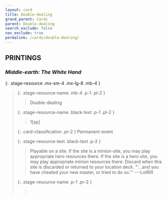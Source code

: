 ```yaml
---
layout: card
title: Double-dealing
grand_parent: Cards
parent: Double-dealing
search_exclude: false
nav_exclude: true
permalink: /cards/double-dealing/
---
```


## PRINTINGS


### _Middle-earth: The White Hand_

{: .stage-resource .mx-sm-4 .mx-lg-8 .mb-4 }
> {: .stage-resource-name .mb-4 .p-1 .pl-2 }
> > <div class="card-mp"></div>
> > <div class="card-name">Double-dealing</div>
>
> {: .stage-resource-name .black-text .p-1 .pl-2 }
> > 1[sp]
>
> {: .card-classification .pr-2 }
> Permanent-event
>
> {: .stage-resource-text .black-text .p-2 }
> > Playable on a site. If the site is a minion-site, you may play appropriate hero resources there. If the site is a hero site, you may play appropriate minion resources there. Discard when this site is discarded or returned to your location deck.  "'...and you have cheated your new master, or tried to do so.'" ---LotRIII 
> 
> {: .stage-resource-name .p-1 .pr-2 }
> > <div class="card-shield"></div>
> > <div class="card-corruption">&nbsp;</div>
